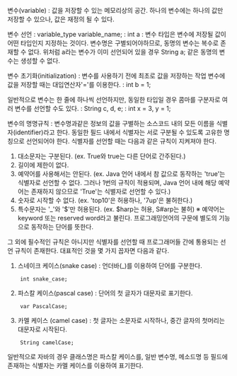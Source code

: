 변수(variable)
: 값을 저장할 수 있는 메모리상의 공간.
하나의 변수에는 하나의 값만 저장할 수 있으나, 값은 재정의 될 수 있다.

변수 선언 
: variable_type variable_name;
: int a
: 변수 타입은 변수에 저장될 값이 어떤 타입인지 지정하는 것이다.
변수명은 구별되어야하므로, 동명의 변수는 복수로 존재할 수 없다.
위처럼 a라는 변수가 이미 선언되어 있을 경우 String a; 같은 동명의 변수는 생성할 수 없다.

변수 초기화(initialization)
: 변수를 사용하기 전에 최초로 값을 저장하는 작업
변수에 값을 저장할 때는 대입연산자'='를 이용한다.
: int b = 1;

일반적으로 변수는 한 줄에 하나씩 선언하지만, 동일한 타입일 경우 콤마를 구분자로 여러 변수를 선언할 수도 있다.
: String c, d, e;
: int x = 3, y = 1;

변수의 명명규칙
: 변수명과같은 정보의 값을 구별하는 소스코드 내의 모든 이름을 식별자(identifier)라고 한다.
동일한 필드 내에서 식별자는 서로 구분될 수 있도록 고유한 명칭으로 선언되어야 한다. 
식별자를 선언할 때는 다음과 같은 규칙이 지켜져야 한다.
1. 대소문자는 구분된다.
(ex. True와 true는 다른 단어로 간주된다.)
2. 길이에 제한이 없다.
3. 예약어를 사용해서는 안된다.
(ex. Java 언어 내에서 참 값으로 동작하는 'true'는 식별자로 선언할 수 없다. 
그러나 1번의 규칙이 적용되며, Java 언어 내에 해당 예약어는 존재하지 않으므로 'True'는 식별자로 선언할 수 있다.)
4. 숫자로 시작할 수 없다.
(ex. 'top10'은 허용하나, '7up'은 불허한다.)
5. 특수문자는 '_'와 '$'만 허용된다.
(ex. $harp는 허용, S#arp는 불허)
※ 예약어는 keyword 또는 reserved word라고 불린다. 프로그래밍언어의 구문에 별도의 기능으로 동작하는 단어를 뜻한다. 

그 외에 필수적인 규칙은 아니지만 식별자를 선언할 때 프로그래머들 간에 통용되는 선언 규칙이 존재한다.
대표적인 것을 몇 가지 꼽자면 다음과 같다. 
1. 스네이크 케이스(snake case)
: 언더바(_)를 이용하여 단어를 구분한다. 
```
    int snake_case;
``` 

2. 파스칼 케이스(pascal case)
: 단어의 첫 글자가 대문자로 표기한다.
```
    var PascalCase;
```

3. 카멜 케이스 (camel case)
: 첫 글자는 소문자로 시작하나, 중간 글자의 첫머리는 대문자로 시작된다. 
```
    String camelCase;
```    

일반적으로 자바의 경우 클래스명은 파스칼 케이스를, 일반 변수명, 메소드명 등 필드에 존재하는 식별자는 카멜 케이스를 이용하여 표기한다.





